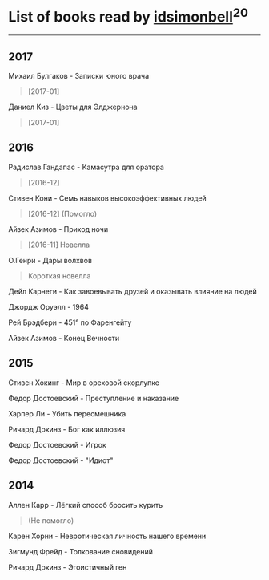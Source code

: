 # List of books read by [idsimonbell](http://vk.com/id380554090)<sup>20</sup>
---

## 2017

Михаил Булгаков - Записки юного врача
> [2017-01] 


Даниел Киз - Цветы для Элджернона
> [2017-01] 



## 2016

Радислав Гандапас - Камасутра для оратора
> [2016-12] 


Стивен Кони - Семь навыков высокоэффективных людей
> [2016-12] (Помогло)


Айзек Азимов - Приход ночи
> [2016-11] Новелла


О.Генри - Дары волхвов
> Короткая новелла


Дейл Карнеги - Как завоевывать друзей и оказывать влияние на людей


Джордж Оруэлл - 1964


Рей Брэдбери - 451° по Фаренгейту


Айзек Азимов - Конец Вечности



## 2015

Стивен Хокинг - Мир в ореховой скорлупке


Федор Достоевский - Преступление и наказание


Харпер Ли - Убить пересмешника


Ричард Докинз - Бог как иллюзия


Федор Достоевский - Игрок


Федор Достоевский - "Идиот"



## 2014

Аллен Карр - Лёгкий способ бросить курить
> (Не помогло)


Карен Хорни - Невротическая личность нашего времени


Зигмунд Фрейд - Толкование сновидений


Ричард Докинз - Эгоистичный ген



